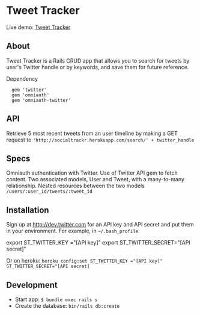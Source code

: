 # Tweet Tracker

Live demo: [Tweet Tracker](http://socialtrackr.herokuapp.com)

## About
Tweet Tracker is a Rails CRUD app that allows you to search for tweets by user's Twitter handle or by keywords, and save them for future reference.

Dependency
```
  gem 'twitter'
  gem 'omniauth'
  gem 'omniauth-twitter'
```

## API
  Retrieve 5 most recent tweets from an user timeline by making a GET request to `'http://socialtrackr.herokuapp.com/search/' + twitter_handle`

## Specs
   Omniauth authentication with Twitter.
   Use of Twitter API gem to fetch content.
   Two associated models, User and Tweet, with a many-to-many relationship.
   Nested resources between the two models `/users/:user_id/tweets/:tweet_id`

## Installation
Sign up at http://dev.twitter.com for an API key and API secret and put them in your environment. For example, in `~/.bash_profile`:

  export ST_TWITTER_KEY   ="[API key]"
  export ST_TWITTER_SECRET="[API secret]"

Or on heroku:
`heroku config:set ST_TWITTER_KEY ="[API key]" ST_TWITTER_SECRET="[API secret]`

## Development
- Start app: `$ bundle exec rails s`
- Create the database: `bin/rails db:create`
